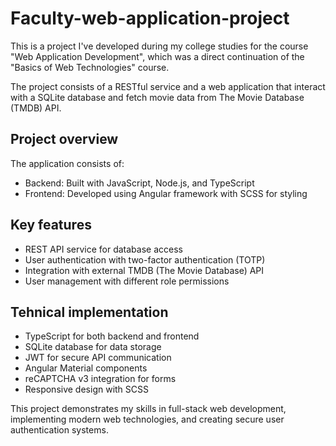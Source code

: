 # Faculty-web-application-project

This is a project I've developed during my college studies for the course "Web Application Development", which was a direct continuation of the "Basics of Web Technologies" course.

The project consists of a RESTful service and a web application that interact with a SQLite database and fetch movie data from The Movie Database (TMDB) API.

## Project overview

The application consists of:

- Backend: Built with JavaScript, Node.js, and TypeScript
- Frontend: Developed using Angular framework with SCSS for styling

## Key features

- REST API service for database access
- User authentication with two-factor authentication (TOTP)
- Integration with external TMDB (The Movie Database) API
- User management with different role permissions

## Tehnical implementation

- TypeScript for both backend and frontend
- SQLite database for data storage
- JWT for secure API communication
- Angular Material components
- reCAPTCHA v3 integration for forms
- Responsive design with SCSS

This project demonstrates my skills in full-stack web development, implementing modern web technologies, and creating secure user authentication systems.
